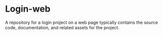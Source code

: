 # Login-web
A repository for a login project on a web page typically contains the source code, documentation, and related assets for the project.
